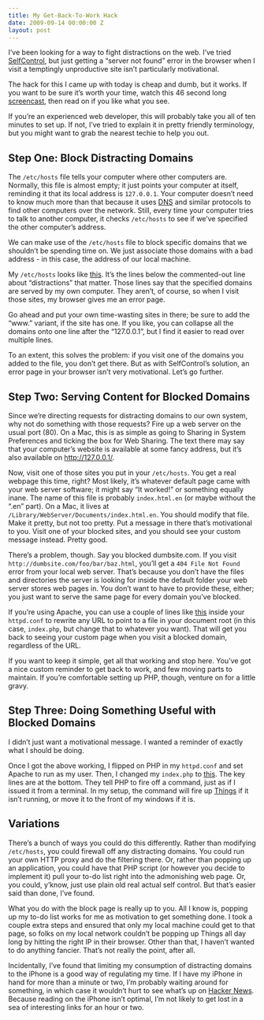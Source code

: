 ```yaml
---
title: My Get-Back-To-Work Hack
date: 2009-09-14 00:00:00 Z
layout: post
---
```


I’ve been looking for a way to fight distractions on the web. I’ve tried [SelfControl](http://visitsteve.com/work/selfcontrol/), but just getting a “server not found” error in the browser when I visit a temptingly unproductive site isn’t particularly motivational.

The hack for this I came up with today is cheap and dumb, but it works. If you want to be sure it’s worth your time, watch this 46 second long [screencast](http://screenr.com/Ix7), then read on if you like what you see.

If you’re an experienced web developer, this will probably take you all of ten minutes to set up. If not, I’ve tried to explain it in pretty friendly terminology, but you might want to grab the nearest techie to help you out.

Step One: Block Distracting Domains
-----------------------------------

The `/etc/hosts` file tells your computer where other computers are. Normally, this file is almost empty; it just points your computer at itself, reminding it that its local address is `127.0.0.1`. Your computer doesn’t need to know much more than that because it uses [DNS](http://en.wikipedia.org/wiki/Domain_Name_System) and similar protocols to find other computers over the network. Still, every time your computer tries to talk to another computer, it checks `/etc/hosts` to see if we’ve specified the other computer’s address.

We can make use of the `/etc/hosts` file to block specific domains that we shouldn’t be spending time on. We just associate those domains with a bad address - in this case, the address of our local machine.

My `/etc/hosts` looks like [this](http://gist.github.com/187138). It’s the lines below the commented-out line about “distractions” that matter. Those lines say that the specified domains are served by my own computer. They aren’t, of course, so when I visit those sites, my browser gives me an error page.

Go ahead and put your own time-wasting sites in there; be sure to add the “www.” variant, if the site has one. If you like, you can collapse all the domains onto one line after the “127.0.0.1”, but I find it easier to read over multiple lines.

To an extent, this solves the problem: if you visit one of the domains you added to the file, you don’t get there. But as with SelfControl’s solution, an error page in your browser isn’t very motivational. Let’s go further.

Step Two: Serving Content for Blocked Domains
---------------------------------------------

Since we’re directing requests for distracting domains to our own system, why not do something with those requests? Fire up a web server on the usual port (80). On a Mac, this is as simple as going to Sharing in System Preferences and ticking the box for Web Sharing. The text there may say that your computer’s website is available at some fancy address, but it’s also available on <http://127.0.0.1/>.

Now, visit one of those sites you put in your `/etc/hosts`. You get a real webpage this time, right? Most likely, it’s whatever default page came with your web server software; it might say “It worked!” or something equally inane. The name of this file is probably `index.html.en` (or maybe without the “.en” part). On a Mac, it lives at `/Library/WebServer/Documents/index.html.en`. You should modify that file. Make it pretty, but not too pretty. Put a message in there that’s motivational to you. Visit one of your blocked sites, and you should see your custom message instead. Pretty good.

There’s a problem, though. Say you blocked dumbsite.com. If you visit `http://dumbsite.com/foo/bar/baz.html`, you’ll get a `404 File Not Found` error from your local web server. That’s because you don’t have the files and directories the server is looking for inside the default folder your web server stores web pages in. You don’t want to have to provide these, either; you just want to serve the same page for every domain you’ve blocked.

If you’re using Apache, you can use a couple of lines like [this](http://gist.github.com/187146) inside your `httpd.conf` to rewrite any URL to point to a file in your document root (in this case, `index.php`, but change that to whatever you want). That will get you back to seeing your custom page when you visit a blocked domain, regardless of the URL.

If you want to keep it simple, get all that working and stop here. You’ve got a nice custom reminder to get back to work, and few moving parts to maintain. If you’re comfortable setting up PHP, though, venture on for a little gravy.

Step Three: Doing Something Useful with Blocked Domains
-------------------------------------------------------

I didn’t just want a motivational message. I wanted a reminder of exactly what I should be doing.

Once I got the above working, I flipped on PHP in my `httpd.conf` and set Apache to run as my user. Then, I changed my `index.php` to [this](http://gist.github.com/187147). The key lines are at the bottom. They tell PHP to fire off a command, just as if I issued it from a terminal. In my setup, the command will fire up [Things](http://culturedcode.com/things/) if it isn’t running, or move it to the front of my windows if it is.

Variations
----------

There’s a bunch of ways you could do this differently. Rather than modifying `/etc/hosts`, you could firewall off any distracting domains. You could run your own HTTP proxy and do the filtering there. Or, rather than popping up an application, you could have that PHP script (or however you decide to implement it) pull your to-do list right into the admonishing web page. Or, you could, y’know, just use plain old real actual self control. But that’s easier said than done, I’ve found.

What you do with the block page is really up to you. All I know is, popping up my to-do list works for me as motivation to get something done. I took a couple extra steps and ensured that only my local machine could get to that page, so folks on my local network couldn’t be popping up Things all day long by hitting the right IP in their browser. Other than that, I haven’t wanted to do anything fancier. That’s not really the point, after all.

Incidentally, I’ve found that limiting my consumption of distracting domains to the iPhone is a good way of regulating my time. If I have my iPhone in hand for more than a minute or two, I’m probably waiting around for something, in which case it wouldn’t hurt to see what’s up on [Hacker News](http://news.ycombinator.com/). Because reading on the iPhone isn’t optimal, I’m not likely to get lost in a sea of interesting links for an hour or two.
